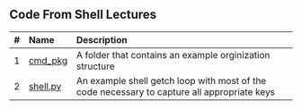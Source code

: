 ## Code From Shell Lectures

|  #  |Name                           |Description                  |
|:---:|:------------------------------|:----------------------------|
|  1  | [cmd_pkg](cmd_pkg)            | A folder that contains an example orginization structure|
|  2  | [shell.py](shell.py)          | An example shell getch loop with most of the code necessary to capture all appropriate keys |


